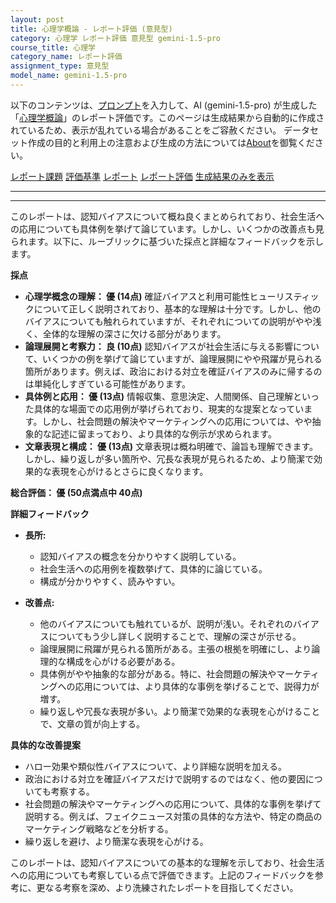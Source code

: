 ```yaml
---
layout: post
title: 心理学概論 - レポート評価 (意見型)
category: 心理学 レポート評価 意見型 gemini-1.5-pro
course_title: 心理学
category_name: レポート評価
assignment_type: 意見型
model_name: gemini-1.5-pro
---
```


以下のコンテンツは、[プロンプト](http://127.0.0.1:8000/generated/心理学/gemini-1.5-pro/prompt_レポート評価-意見型.md)を入力して、AI (gemini-1.5-pro) が生成した「[心理学概論](/contents/心理学/)」のレポート評価です。このページは生成結果から自動的に作成されているため、表示が乱れている場合があることをご容赦ください。
データセット作成の目的と利用上の注意および生成の方法については[About](/About)を御覧ください。

[レポート課題](../レポート課題-意見型)
[評価基準](../評価基準-意見型)
[レポート](../レポート-意見型)
[レポート評価](../レポート評価-意見型)
[生成結果のみを表示](http://127.0.0.1:8000/generated/心理学/gemini-1.5-pro/レポート評価-意見型.md)
  

***
***
  
このレポートは、認知バイアスについて概ね良くまとめられており、社会生活への応用についても具体例を挙げて論じています。しかし、いくつかの改善点も見られます。以下に、ルーブリックに基づいた採点と詳細なフィードバックを示します。

**採点**

* **心理学概念の理解： 優 (14点)** 確証バイアスと利用可能性ヒューリスティックについて正しく説明されており、基本的な理解は十分です。しかし、他のバイアスについても触れられていますが、それぞれについての説明がやや浅く、全体的な理解の深さに欠ける部分があります。
* **論理展開と考察力： 良 (10点)** 認知バイアスが社会生活に与える影響について、いくつかの例を挙げて論じていますが、論理展開にやや飛躍が見られる箇所があります。例えば、政治における対立を確証バイアスのみに帰するのは単純化しすぎている可能性があります。
* **具体例と応用： 優 (13点)** 情報収集、意思決定、人間関係、自己理解といった具体的な場面での応用例が挙げられており、現実的な提案となっています。しかし、社会問題の解決やマーケティングへの応用については、やや抽象的な記述に留まっており、より具体的な例示が求められます。
* **文章表現と構成： 優 (13点)** 文章表現は概ね明確で、論旨も理解できます。しかし、繰り返しが多い箇所や、冗長な表現が見られるため、より簡潔で効果的な表現を心がけるとさらに良くなります。

**総合評価： 優 (50点満点中 40点)**

**詳細フィードバック**

* **長所:**
    * 認知バイアスの概念を分かりやすく説明している。
    * 社会生活への応用例を複数挙げて、具体的に論じている。
    * 構成が分かりやすく、読みやすい。

* **改善点:**
    * 他のバイアスについても触れているが、説明が浅い。それぞれのバイアスについてもう少し詳しく説明することで、理解の深さが示せる。
    * 論理展開に飛躍が見られる箇所がある。主張の根拠を明確にし、より論理的な構成を心がける必要がある。
    * 具体例がやや抽象的な部分がある。特に、社会問題の解決やマーケティングへの応用については、より具体的な事例を挙げることで、説得力が増す。
    * 繰り返しや冗長な表現が多い。より簡潔で効果的な表現を心がけることで、文章の質が向上する。

**具体的な改善提案**

* ハロー効果や類似性バイアスについて、より詳細な説明を加える。
* 政治における対立を確証バイアスだけで説明するのではなく、他の要因についても考察する。
* 社会問題の解決やマーケティングへの応用について、具体的な事例を挙げて説明する。例えば、フェイクニュース対策の具体的な方法や、特定の商品のマーケティング戦略などを分析する。
* 繰り返しを避け、より簡潔な表現を心がける。


このレポートは、認知バイアスについての基本的な理解を示しており、社会生活への応用についても考察している点で評価できます。上記のフィードバックを参考に、更なる考察を深め、より洗練されたレポートを目指してください。
